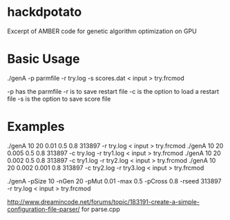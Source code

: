 # hackdpotato
Excerpt of AMBER code for genetic algorithm optimization on GPU

# Basic Usage

./genA -p parmfile -r try.log -s scores.dat < input > try.frcmod

-p has the parmfile 
-r is to save restart file 
-c is the option to load a restart file
-s is the option to save score file 

# Examples

./genA 10 20 0.01 0.5 0.8 313897 -r try.log < input > try.frcmod
./genA 10 20 0.005 0.5 0.8 313897 -c try.log -r try1.log < input > try.frcmod
./genA 10 20 0.002 0.5 0.8 313897 -c try1.log -r try2.log < input > try.frcmod
./genA 10 20 0.002 0.001 0.8 313897 -c try2.log -r try3.log < input > try.frcmod

./genA -pSize 10 -nGen 20 -pMut 0.01 -max 0.5 -pCross 0.8 -rseed 313897 -r try.log < input > try.frcmod

http://www.dreamincode.net/forums/topic/183191-create-a-simple-configuration-file-parser/
for parse.cpp


